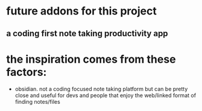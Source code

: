 # future addons for this project

## a coding first note taking productivity app

# the inspiration comes from these factors:
- obsidian. not a coding focused note taking platform but can be pretty close and useful for devs
    and people that enjoy the web/linked format of finding notes/files